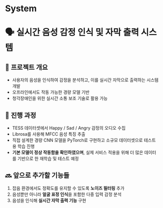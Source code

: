 # System
# 🗣️ 실시간 음성 감정 인식 및 자막 출력 시스템

## 📌 프로젝트 개요
- 사용자의 음성을 인식하여 감정을 분석하고, 이를 실시간 자막으로 출력하는 시스템 개발
- 오프라인에서도 작동 가능한 경량 모델 기반
- 청각장애인을 위한 실시간 소통 보조 기술로 활용 가능

## 🚀 진행 과정
- TESS 데이터셋에서 Happy / Sad / Angry 감정의 오디오 수집
- Librosa를 사용해 MFCC 음성 특징 추출
- 직접 설계한 경량 CNN 모델을 PyTorch로 구현하고 소규모 데이터셋으로 테스트용 학습 진행
- **기본 모델이 정상 작동함을 확인하였으며**, 실제 서비스 적용을 위해 더 많은 데이터를 기반으로 한 재학습 및 테스트 예정

## 🔜 앞으로 추가할 기능들
1. 잡음 환경에서도 정확도를 유지할 수 있도록 **노이즈 필터링** 추가
2. 음성뿐만 아니라 **얼굴 표정 인식**을 포함한 다중 입력 감정 분석
3. 음성을 인식해 **실시간 자막 출력 기능** 구현
